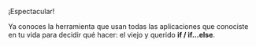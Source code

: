 ¡Espectacular!

Ya conoces la herramienta que usan todas las aplicaciones que conociste en tu vida para decidir qué hacer: el viejo y querido **if / if...else**.